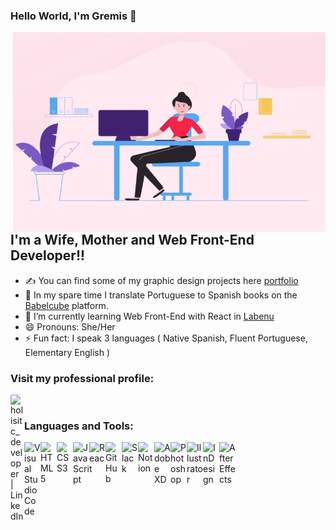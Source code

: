 ### Hello World, I'm Gremis  👋

 <img align="right" alt="GIF" src="https://github.com/Gremis/Gremis/blob/main/code.gif?raw=true" width="500" height="320" />


## I'm a Wife, Mother and Web Front-End Developer!!
- ✍ You can find some of my graphic design projects here [portfolio]
- 🔭 In my spare time I translate Portuguese to Spanish books on the [Babelcube] platform.
- 🌱 I’m currently learning Web Front-End with React in [Labenu]
- 😄 Pronouns: She/Her
- ⚡ Fun fact: I speak 3 languages ( Native Spanish, Fluent Portuguese, Elementary English )


### Visit my professional profile:
[<img align="left" alt="holisitc_developer | LinkedIn" width="22px" src="https://cdn.jsdelivr.net/npm/simple-icons@v3/icons/linkedin.svg" />][linkedin]

<br />

### Languages and Tools:

<img align="left" alt="Visual Studio Code" width="26px" src="https://img.icons8.com/fluent/344/visual-studio-code-2019.png" />
<img align="left" alt="HTML5" width="26px" src="https://img.icons8.com/color/344/html-5.png" />
<img align="left" alt="CSS3" width="26px" src="https://img.icons8.com/color/344/css3.png" />
<img align="left" alt="JavaScript" width="26px" src="https://img.icons8.com/color/344/javascript-logo-1.png" />
<img align="left" alt="React" width="26px" src="https://img.icons8.com/ultraviolet/344/react.png" />
<img align="left" alt="GitHub" width="26px" src="https://img.icons8.com/ios-glyphs/344/github.png" />
<img align="left" alt="Slack" width="26px" src="https://img.icons8.com/color/344/slack-new.png" />
<img align="left" alt="Notion" width="26px" src="https://img.icons8.com/ios/344/notion.png" />
<img align="left" alt="Adobe XD" width="26px" src="https://img.icons8.com/color/344/adobe-xd.png" />
<img align="left" alt="Photoshop" width="26px" src="https://img.icons8.com/color/344/adobe-photoshop.png" />
<img align="left" alt="Illustrator" width="26px" src="https://img.icons8.com/color/344/adobe-illustrator.png" />
<img align="left" alt="InDesign" width="26px" src="https://img.icons8.com/color/344/adobe-indesign.png" />
<img align="left" alt="After Effects" width="26px" src="https://img.icons8.com/color/344/adobe-after-effects.png" />

<br />
<br />

[linkedin]: https://www.linkedin.com/in/gremistovar/
[portfolio]: https://www.behance.net/gremistovar
[Babelcube]: https://www.babelcube.com/
[Labenu]: https://www.labenu.com.br/
